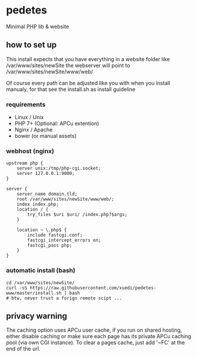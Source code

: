 # pedetes
Minimal PHP lib & website

## how to set up
This install expects that you have everything in a website folder like /var/www/sites/newSite the webserver will point to /var/www/sites/newSite/www/web/

Of course every path can be adjusted like you with when you install manualy, for that see the install.sh as install guideline

### requirements
 - Linux / Unix
 - PHP 7+ (Optional: APCu extention)
 - Nginx / Apache
 - bower (or manual assets)

### webhost (nginx)
	upstream php {
		server unix:/tmp/php-cgi.socket;
		server 127.0.0.1:9000;
	}

	server {
		server_name domain.tld;
		root /var/www/sites/newSite/www/web/;
		index index.php;
		location / {
			try_files $uri $uri/ /index.php?$args;
		}

		location ~ \.php$ {
			include fastcgi.conf;
			fastcgi_intercept_errors on;
			fastcgi_pass php;
		}
	}

### automatic install (bash)
	cd /var/www/sites/newSite/
	curl -sS https://raw.githubusercontent.com/xuedi/pedetes-www/master/install.sh | bash
	# btw, never trust a forign remote scipt ...


## privacy warning
The caching option uses APCu user cache, if you run on shared hosting, either disable caching or make sure each page has its private APCu caching pool (via own CGI instance). To clear a pages cache, just add '~FC' at the end of the url.